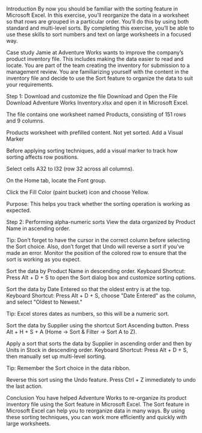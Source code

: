 Introduction
By now you should be familiar with the sorting feature in Microsoft Excel. In this exercise, you’ll reorganize the data in a worksheet so that rows are grouped in a particular order. You’ll do this by using both standard and multi-level sorts. By completing this exercise, you’ll be able to use these skills to sort numbers and text on large worksheets in a focused way.

Case study
Jamie at Adventure Works wants to improve the company’s product inventory file. This includes making the data easier to read and locate. You are part of the team creating the inventory for submission to a management review. You are familiarizing yourself with the content in the inventory file and decide to use the Sort feature to organize the data to suit your requirements.

Step 1: Download and customize the file
Download and Open the File
Download Adventure Works Inventory.xlsx and open it in Microsoft Excel.

The file contains one worksheet named Products, consisting of 151 rows and 9 columns.

Products worksheet with prefilled content. Not yet sorted.
 Add a Visual Marker

Before applying sorting techniques, add a visual marker to track how sorting affects row positions.

Select cells A32 to I32 (row 32 across all columns).

On the Home tab, locate the Font group.

Click the Fill Color (paint bucket) icon and choose Yellow.

Purpose: This helps you track whether the sorting operation is working as expected.

Step 2: Performing alpha-numeric sorts
View the data organized by Product Name in ascending order.

Tip: Don’t forget to have the cursor in the correct column before selecting the Sort choice. Also, don’t forget that Undo will reverse a sort if you’ve made an error. Monitor the position of the colored row to ensure that the sort is working as you expect.

Sort the data by Product Name in descending order.  Keyboard Shortcut: Press Alt + D + S to open the Sort dialog box and customize sorting options.

Sort the data by Date Entered so that the oldest entry is at the top.  Keyboard Shortcut: Press Alt + D + S, choose "Date Entered" as the column, and select "Oldest to Newest."

Tip: Excel stores dates as numbers, so this will be a numeric sort.

Sort the data by Supplier using the shortcut Sort Ascending button. Press Alt + H + S + A (Home → Sort & Filter → Sort A to Z).

Apply a sort that sorts the data by Supplier in ascending order and then by Units in Stock in descending order. Keyboard Shortcut: Press Alt + D + S, then manually set up multi-level sorting.

Tip: Remember the Sort choice in the data ribbon.

Reverse this sort using the Undo feature. Press Ctrl + Z immediately to undo the last action.

Conclusion
You have helped Adventure Works to re-organize its product inventory file using the Sort feature in Microsoft Excel. The Sort feature in Microsoft Excel can help you to reorganize data in many ways. By using these sorting techniques, you can work more efficiently and quickly with large worksheets.
